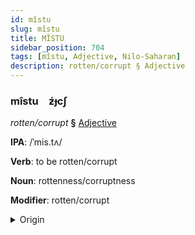 ```yaml
---
id: mîstu
slug: mîstu
title: MÎSTU
sidebar_position: 704
tags: [mîstu, Adjective, Nilo-Saharan]
description: rotten/corrupt § Adjective
---
```


### mîstu&emsp;<span kind="abugida">ƶ́ɟcʃ</span>

*rotten/corrupt* **§** [Adjective](../../tags/Adjective)

**IPA**: /ˈmis.tʌ/

**Verb**: to be rotten/corrupt

**Noun**: rottenness/corruptness

**Modifier**: rotten/corrupt

<details>
    <summary>Origin</summary>
    Kanuri mìstə́ /mistə/<br/>
    <em>Nilo-Saharan Language Family</em>
</details>